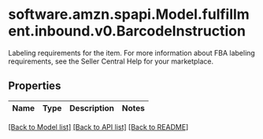# software.amzn.spapi.Model.fulfillment.inbound.v0.BarcodeInstruction
Labeling requirements for the item. For more information about FBA labeling requirements, see the Seller Central Help for your marketplace.

## Properties

Name | Type | Description | Notes
------------ | ------------- | ------------- | -------------

[[Back to Model list]](../README.md#documentation-for-models) [[Back to API list]](../README.md#documentation-for-api-endpoints) [[Back to README]](../README.md)


